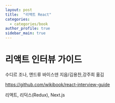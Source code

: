 ```yaml
---
layout: post
title:  "리액트 React"
categories: 
  - categories/book
author_profile: true
sidebar_main: true
---
```


# 리액트 인터뷰 가이드
수디르 조나, 앤드류 바이스덴 지음/김용찬,강주희 옮김 

https://github.com/wikibook/react-interview-guide

리액트, 리덕스(Redux), Next.js


